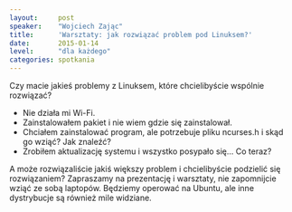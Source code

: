 ```yaml
---
layout:     post
speaker:    "Wojciech Zając"
title:      'Warsztaty: jak rozwiązać problem pod Linuksem?'
date:       2015-01-14
level:      "dla każdego"
categories: spotkania
---
```


Czy macie jakieś problemy z Linuksem, które chcielibyście wspólnie
rozwiązać?

 * Nie działa mi Wi-Fi.
 * Zainstalowałem pakiet i nie wiem gdzie się zainstalował.
 * Chciałem zainstalować program, ale potrzebuje pliku ncurses.h i skąd go 
   wziąć? Jak znaleźć?
 * Zrobiłem aktualizację systemu i wszystko posypało się... Co teraz?

A może rozwiązaliście jakiś większy problem i chcielibyście podzielić
się rozwiązaniem? Zapraszamy na prezentację i warsztaty, nie zapomnijcie
wziąć ze sobą laptopów. Będziemy operować na Ubuntu, ale inne dystrybucje
są również mile widziane.

